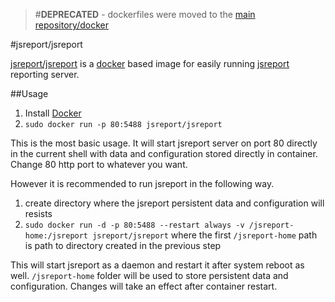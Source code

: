 > #**DEPRECATED** - dockerfiles were moved to the [main repository/docker](https://github.com/jsreport/jsreport/tree/master/docker) 

#jsreport/jsreport

[jsreport/jsreport](https://registry.hub.docker.com/u/jsreport/jsreport/)  is a [docker](https://www.docker.com/) based image for easily running [jsreport](http://jsreport.net) reporting server.

##Usage

1. Install [Docker](https://www.docker.com/)
2. `sudo docker run -p 80:5488 jsreport/jsreport`

This is the most basic usage. It will start jsreport server on port 80 directly in the current shell with data and configuration stored directly in container. Change 80 http port to whatever you want.

However it is recommended to run jsreport in the following way.

1. create directory where the jsreport persistent data and configuration will resists
2. `sudo docker run -d -p 80:5488 --restart always -v /jsreport-home:/jsreport jsreport/jsreport`  where the first `/jsreport-home` path is path to directory created in the previous step

This will start jsreport as a daemon and restart it after system reboot as well.  `/jsreport-home` folder will be used to store persistent data and configuration. Changes will take an effect after container restart.
